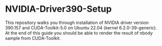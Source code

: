 # NVIDIA-Driver390-Setup
This repository walks you through installation of NVIDIA driver version 390.157 and CUDA-Toolkit-5.0 on Ubuntu 22.04 (kernel 6.2.0-39-generic). At the end of this guide you should be able to render the result of nbody sample from CUDA-Toolkit.
